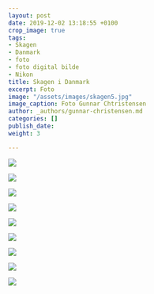 ```yaml
---
layout: post
date: 2019-12-02 13:18:55 +0100
crop_image: true
tags:
- Skagen
- Danmark
- foto
- foto digital bilde
- Nikon
title: Skagen i Danmark
excerpt: Foto
image: "/assets/images/skagen5.jpg"
image_caption: Foto Gunnar Chtristensen
author: _authors/gunnar-christensen.md
categories: []
publish_date: 
weight: 3

---
```

![](http://www.helping.no/skagen.jpg)

![](http://www.helping.no/skagen3.jpg)

![](http://www.helping.no/skagen4.jpg)

![](http://www.helping.no/skagen2.jpg)

![](http://www.helping.no/skagen1.jpg)

![](http://www.helping.no/skagen7.jpg)

![](http://www.helping.no/skagen8.jpg)

![](http://www.helping.no/nokondk2.jpg)

![](http://www.helping.no/nikondk1.jpg)